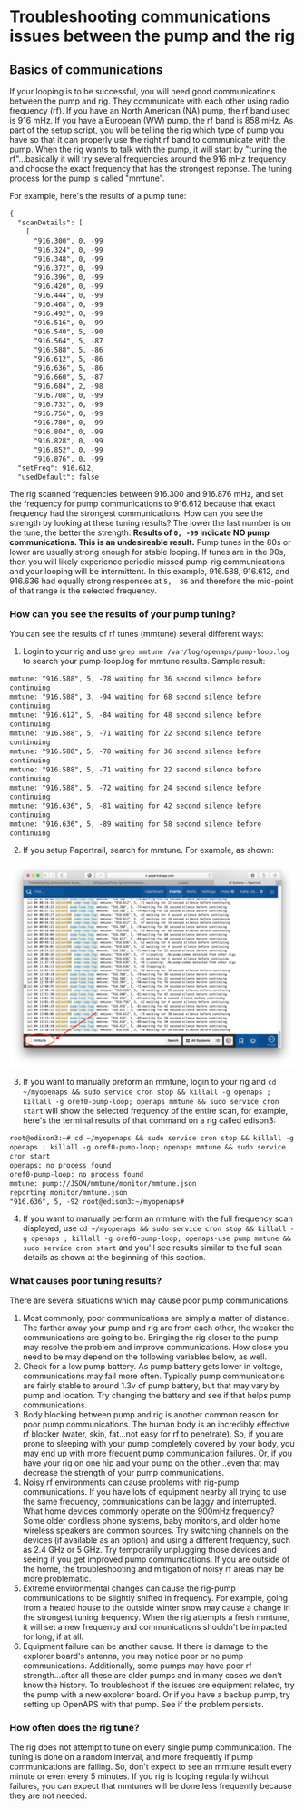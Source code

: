 # Troubleshooting communications issues between the pump and the rig

## Basics of communications

If your looping is to be successful, you will need good communications between the pump and rig.  They communicate with each other using radio frequency (rf).  If you have an North American (NA) pump, the rf band used is 916 mHz.  If you have a European (WW) pump, the rf band is 858 mHz.  As part of the setup script, you will be telling the rig which type of pump you have so that it can properly use the right rf band to communicate with the pump.  When the rig wants to talk with the pump, it will start by "tuning the rf"...basically it will try several frequencies around the 916 mHz frequency and choose the exact frequency that has the strongest reponse.  The tuning process for the pump is called "mmtune".

For example, here's the results of a pump tune:
```
{
  "scanDetails": [
    [
      "916.300", 0, -99
      "916.324", 0, -99
      "916.348", 0, -99
      "916.372", 0, -99
      "916.396", 0, -99
      "916.420", 0, -99
      "916.444", 0, -99
      "916.468", 0, -99
      "916.492", 0, -99
      "916.516", 0, -99
      "916.540", 5, -90
      "916.564", 5, -87
      "916.588", 5, -86
      "916.612", 5, -86
      "916.636", 5, -86
      "916.660", 5, -87
      "916.684", 2, -98
      "916.708", 0, -99
      "916.732", 0, -99
      "916.756", 0, -99
      "916.780", 0, -99
      "916.804", 0, -99
      "916.828", 0, -99
      "916.852", 0, -99
      "916.876", 0, -99
  "setFreq": 916.612, 
  "usedDefault": false
  ```
  
The rig scanned frequencies between 916.300 and 916.876 mHz, and set the frequency for pump communications to 916.612 because that exact frequency had the strongest communications.  How can you see the strength by looking at these tuning results?  The lower the last number is on the tune, the better the strength.  **Results of `0, -99` indicate NO pump communications.  This is an undesireable result.**  Pump tunes in the 80s or lower are usually strong enough for stable looping.  If tunes are in the 90s, then you will likely experience periodic missed pump-rig communications and your looping will be intermittent.  In this example, 916.588, 916.612, and 916.636 had equally strong responses at `5, -86` and therefore the mid-point of that range is the selected frequency.

### How can you see the results of your pump tuning?

You can see the results of rf tunes (mmtune) several different ways:

1. Login to your rig and use `grep mmtune /var/log/openaps/pump-loop.log` to search your pump-loop.log for mmtune results.  Sample result:
  ```
  mmtune: "916.588", 5, -78 waiting for 36 second silence before continuing
mmtune: "916.588", 3, -94 waiting for 68 second silence before continuing
mmtune: "916.612", 5, -84 waiting for 48 second silence before continuing
mmtune: "916.588", 5, -71 waiting for 22 second silence before continuing
mmtune: "916.588", 5, -78 waiting for 36 second silence before continuing
mmtune: "916.588", 5, -71 waiting for 22 second silence before continuing
mmtune: "916.588", 5, -72 waiting for 24 second silence before continuing
mmtune: "916.636", 5, -81 waiting for 42 second silence before continuing
mmtune: "916.636", 5, -89 waiting for 58 second silence before continuing
```

2. If you setup Papertrail, search for mmtune.  For example, as shown:

![Papertrail mmtune results](../Images/papertrail-mmtune-sample.png) 


3. If you want to manually preform an mmtune, login to your rig and `cd ~/myopenaps && sudo service cron stop && killall -g openaps ; killall -g oref0-pump-loop; openaps mmtune && sudo service cron start` will show the selected frequency of the entire scan, for example, here's the terminal results of that command on a rig called edison3:
  ```
  root@edison3:~# cd ~/myopenaps && sudo service cron stop && killall -g openaps ; killall -g oref0-pump-loop; openaps mmtune && sudo service cron start
openaps: no process found
oref0-pump-loop: no process found
mmtune: pump://JSON/mmtune/monitor/mmtune.json
reporting monitor/mmtune.json
"916.636", 5, -92 root@edison3:~/myopenaps#
```

4.  If you want to manually perform an mmtune with the full frequency scan displayed, use `cd ~/myopenaps && sudo service cron stop && killall -g openaps ; killall -g oref0-pump-loop; openaps-use pump mmtune && sudo service cron start` and you'll see results similar to the full scan details as shown at the beginning of this section.

### What causes poor tuning results?

There are several situations which may cause poor pump communications:

1. Most commonly, poor communications are simply a matter of distance.  The farther away your pump and rig are from each other, the weaker the communications are going to be.  Bringing the rig closer to the pump may resolve the problem and improve communications. How close you need to be may depend on the following variables below, as well.
2. Check for a low pump battery.  As pump battery gets lower in voltage, communications may fail more often.  Typically pump communications are fairly stable to around 1.3v of pump battery, but that may vary by pump and location.  Try changing the battery and see if that helps pump communications.
3. Body blocking between pump and rig is another common reason for poor pump communications.  The human body is an incredibly effective rf blocker (water, skin, fat...not easy for rf to penetrate).  So, if you are prone to sleeping with your pump completely covered by your body, you may end up with more frequent pump communication failures.  Or, if you have your rig on one hip and your pump on the other...even that may decrease the strength of your pump communications.
4. Noisy rf environments can cause problems with rig-pump communications.  If you have lots of equipment nearby all trying to use the same frequency, communications can be laggy and interrupted.  What home devices commonly operate on the 900mHz frequency?  Some older cordless phone systems, baby monitors, and older home wireless speakers are common sources.  Try switching channels on the devices (if available as an option) and using a different frequency, such as 2.4 GHz or 5 GHz.  Try temporarily unplugging those devices and seeing if you get improved pump communications.  If you are outside of the home, the troubleshooting and mitigation of noisy rf areas may be more problematic.
5. Extreme environmental changes can cause the rig-pump communications to be slightly shifted in frequency.  For example, going from a heated house to the outside winter snow may cause a change in the strongest tuning frequency.  When the rig attempts a fresh mmtune, it will set a new frequency and communications shouldn't be impacted for long, if at all.
6. Equipment failure can be another cause.  If there is damage to the explorer board's antenna, you may notice poor or no pump communications.  Additionally, some pumps may have poor rf strength...after all these are older pumps and in many cases we don't know the history.  To troubleshoot if the issues are equipment related, try the pump with a new explorer board.  Or if you have a backup pump, try setting up OpenAPS with that pump.  See if the problem persists.

### How often does the rig tune?

The rig does not attempt to tune on every single pump communication.  The tuning is done on a random interval, and more frequently if pump communications are failing.  So, don't expect to see an mmtune result every minute or even every 5 minutes.  If you rig is looping regularly without failures, you can expect that mmtunes will be done less frequently because they are not needed.
